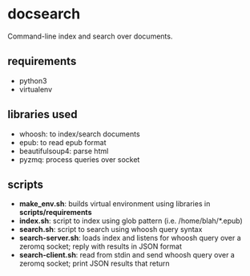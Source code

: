 docsearch
=========

Command-line index and search over documents.

requirements
------------

- python3
- virtualenv

libraries used
--------------

- whoosh: to index/search documents
- epub: to read epub format
- beautifulsoup4: parse html
- pyzmq: process queries over socket

scripts
-------

- **make_env.sh**: builds virtual environment using libraries in
                   **scripts/requirements**
- **index.sh**: script to index using glob pattern (i.e. /home/blah/*.epub)
- **search.sh**: script to search using whoosh query syntax
- **search-server.sh**: loads index and listens for whoosh query over a zeromq
                        socket; reply with results in JSON format
- **search-client.sh**: read from stdin and send whoosh query over a zeromq
                        socket; print JSON results that return
